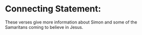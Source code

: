 # Connecting Statement:

These verses give more information about Simon and some of the Samaritans coming to believe in Jesus.
